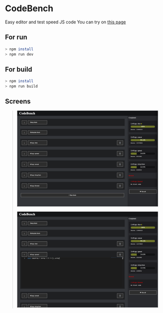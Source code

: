# CodeBench

Easy editor and test speed JS code
You can try on [this page](https://rustudent.dev/code-bench)

## For run

```bash
> npm install
> npm run dev
```

## For build

```bash
> npm install
> npm run build
```

## Screens

> [![Screen 1](screens/screen1.png)](screens/screen1.png)
>
> [![Screen 2](screens/screen2.png)](screens/screen2.png)
